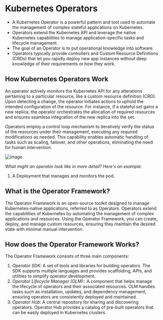 # Kubernetes Operators
- A Kubernetes Operator is a powerful pattern and tool used to automate the management of complex stateful applications on Kubernetes.
- Operators extend the Kubernetes API and leverage the native Kubernetes capabilities to manage application-specific tasks and lifecycle management.
- The goal of an Operator is to put operational knowledge into software.
- Operators typically provide controllers and Custom Resource Definitions (CRDs) that let you rapidly deploy new app instances without deep knowledge of their requirements or how they work.

## How Kubernetes Operators Work
An operator actively monitors the Kubernetes API for any alterations pertaining to a particular resource, like a custom resource definition (CRD). Upon detecting a change, the operator initiates actions to uphold the intended configuration of the resource. For instance, if a stateful set gains a new replica, the operator orchestrates the allocation of required resources and ensures seamless integration of the new replica into the set.

Operators employ a control loop mechanism to iteratively verify the status of the resources under their management, executing any required modifications as needed. This capability enables automatic handling of tasks such as scaling, failover, and other operations, eliminating the need for human intervention.

![image](https://github.com/Phanindhra-Reddy/Cloud/assets/88189250/7e502a43-0642-4da1-8e32-fc7c409953a4)


*What might an operator look like in more detail? Here's an example:*

1. A Deployment that manages and monitors the pod.

## What is the Operator Framework?
The Operator Framework is an open-source toolkit designed to manage Kubernetes-native applications, referred to as Operators. Operators extend the capabilities of Kubernetes by automating the management of complex applications and resources. Using the Operator Framework, you can create, deploy, and manage custom resources, ensuring they maintain the desired state with minimal manual intervention.

## How does the Operator Framework Works?
The Operator Framework consists of three main components:

1. *Operator SDK*: A set of tools and libraries for building operators. The SDK supports multiple languages and provides scaffolding, APIs, and utilities to simplify operator development.
2. *Operator Lifecycle Manager (OLM):*: A component that helps manage the lifecycle of operators and their associated resources. OLM handles tasks such as installation, updates, and dependency management, ensuring operators are consistently deployed and maintained.
3. *Operator Hub*: A central repository for sharing and discovering operators. Operator Hub provides a catalog of pre-built operators that can be easily deployed in Kubernetes clusters.
